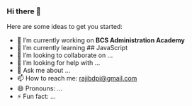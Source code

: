 ### Hi there 👋

<!--**rajibdpi/rajibdpi** is a ✨ _special_ ✨ repository because its `README.md` (this file) appears on your GitHub profile.-->

Here are some ideas to get you started:

- 🔭 I’m currently working on **BCS Administration Academy**
- 🌱 I’m currently learning ## JavaScript
- 👯 I’m looking to collaborate on ...
- 🤔 I’m looking for help with ...
- 💬 Ask me about ...
- 📫 How to reach me: rajibdpi@gmail.com
- 😄 Pronouns: ...
- ⚡ Fun fact: ...
